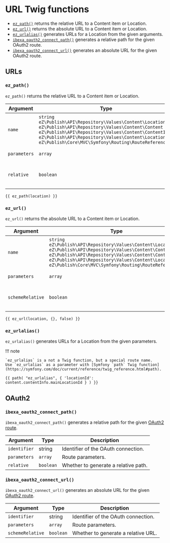 # URL Twig functions

- [`ez_path()`](#ez_path) returns the relative URL to a Content item or Location.
- [`ez_url()`](#ez_url) returns the absolute URL to a Content item or Location.
- [`ez_urlalias()`](#ez_urlalias) generates URLs for a Location from the given arguments.
- [`ibexa_oauth2_connect_path()`](#ibexa_oauth2_connect_path) generates a relative path for the given OAuth2 route.
- [`ibexa_oauth2_connect_url()`](#ibexa_oauth2_connect_url) generates an absolute URL for the given OAuth2 route.

## URLs

### `ez_path()`

`ez_path()` returns the relative URL to a Content item or Location.

|Argument|Type|Description|
|------|------|------|
|`name`|`string`</br>`eZ\Publish\API\Repository\Values\Content\Location`</br>`eZ\Publish\API\Repository\Values\Content\Content`</br>`eZ\Publish\API\Repository\Values\Content\ContentInfo`</br>`eZ\Publish\API\Repository\Values\Content\Location`</br>`eZ\Publish\Core\MVC\Symfony\Routing\RouteReference`|The name of the route, Location or Content.|
|`parameters`|`array`|Route parameters.|
|`relative`|`boolean`|Whether to generate a relative path.|

``` html+twig
{{ ez_path(location) }}
```

### `ez_url()`

`ez_url()` returns the absolute URL to a Content item or Location.

|Argument|Type|Description|
|------|------|------|
|`name`|`string`</br>`eZ\Publish\API\Repository\Values\Content\Location`</br>`eZ\Publish\API\Repository\Values\Content\Content`</br>`eZ\Publish\API\Repository\Values\Content\ContentInfo`</br>`eZ\Publish\API\Repository\Values\Content\Location`</br>`eZ\Publish\Core\MVC\Symfony\Routing\RouteReference`|The name of the route, Location or Content.|
|`parameters`|`array`|Route parameters.|
|`schemeRelative`|`boolean`|Whether to generate a relative URL.|

``` html+twig
{{ ez_url(location, {}, false) }}
```

### `ez_urlalias()`

`ez_urlalias()` generates URLs for a Location from the given parameters.

!!! note

    `ez_urlalias` is a not a Twig function, but a special route name.
    Use `ez_urlalias` as a parameter with [Symfony `path` Twig function](https://symfony.com/doc/current/reference/twig_reference.html#path).

``` html+twig
{{ path( "ez_urlalias", { 'locationId': content.contentInfo.mainLocationId } ) }}
```

## OAuth2

### `ibexa_oauth2_connect_path()`

`ibexa_oauth2_connect_path()` generates a relative path for the given [OAuth2 route](../../user_management/oauth.md).

|Argument|Type|Description|
|------|------|------|
|`identifier`|string|Identifier of the OAuth connection.|
|`parameters`|`array`|Route parameters.|
|`relative`|`boolean`|Whether to generate a relative path.|

### `ibexa_oauth2_connect_url()`

`ibexa_oauth2_connect_url()` generates an absolute URL for the given [OAuth2 route](../../user_management/oauth.md).

|Argument|Type|Description|
|------|------|------|
|`identifier`|string|Identifier of the OAuth connection.|
|`parameters`|`array`|Route parameters.|
|`schemeRelative`|`boolean`|Whether to generate a relative URL.|
